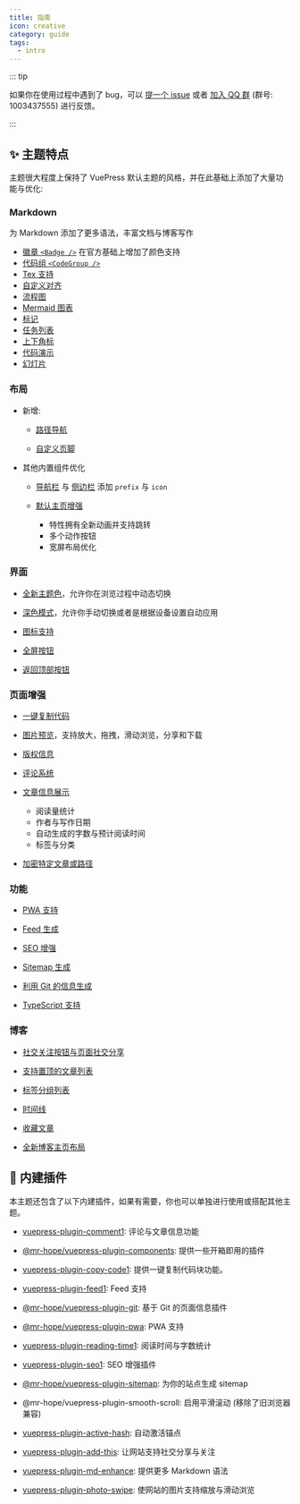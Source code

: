 ```yaml
---
title: 指南
icon: creative
category: guide
tags:
  - intro
---
```


::: tip

如果你在使用过程中遇到了 bug，可以 [提一个 issue](https://github.com/vuepress-theme-hope/vuepress-theme-hope-v1/issues) 或者 [加入 QQ 群](https://jq.qq.com/?_wv=1027&k=rATJyxGK) (群号: 1003437555) 进行反馈。

:::

## ✨ 主题特点

主题很大程度上保持了 VuePress 默认主题的风格，并在此基础上添加了大量功能与优化:

<!-- more -->

### Markdown

为 Markdown 添加了更多语法，丰富文档与博客写作

- [徽章 `<Badge />`](markdown/components.md#badge) 在官方基础上增加了颜色支持
- [代码组 `<CodeGroup />`](markdown/components.md#codegroup-codegroupitem)
- [Tex 支持](markdown/tex.md)
- [自定义对齐](markdown/align.md)
- [流程图](markdown/flowchart.md)
- [Mermaid 图表](markdown/mermaid.md)
- [标记](markdown/mark.md)
- [任务列表](markdown/tasklist.md)
- [上下角标](markdown/sup-sub.md)
- [代码演示](markdown/demo.md)
- [幻灯片](markdown/presentation.md)

### 布局

- 新增:

  - [路径导航](layout/page.md#路径导航)

  - [自定义页脚](layout/page.md#页脚支持)

- 其他内置组件优化

  - [导航栏](layout/navbar.md) 与 [侧边栏](layout/sidebar.md) 添加 `prefix` 与 `icon`

  - [默认主页增强](layout/home.md)

    - 特性拥有全新动画并支持跳转
    - 多个动作按钮
    - 宽屏布局优化

### 界面

- [全新主题色](interface/theme-color.md)，允许你在浏览过程中动态切换

- [深色模式](interface/darkmode.md)，允许你手动切换或者是根据设备设置自动应用

- [图标支持](interface/icon.md)

- [全屏按钮](interface/others.md#全屏按钮)

- [返回顶部按钮](interface/others.md#返回顶部按钮)

### 页面增强

- [一键复制代码](feature/copy-code.md)

- [图片预览](feature/photo-swipe.md)，支持放大，拖拽，滑动浏览，分享和下载

- [版权信息](feature/copyright.md)

- [评论系统](feature/comment.md)

- [文章信息展示](feature/page-info.md)

  - 阅读量统计
  - 作者与写作日期
  - 自动生成的字数与预计阅读时间
  - 标签与分类

- [加密特定文章或路径](feature/encrypt.md)

### 功能

- [PWA 支持](feature/pwa.md)

- [Feed 生成](feature/feed.md)

- [SEO 增强](feature/seo.md)

- [Sitemap 生成](feature/sitemap.md)

- [利用 Git 的信息生成](feature/git.md)

- [TypeScript 支持](feature/typescript.md)

### 博客

- [社交关注按钮与页面社交分享](https://vuepress-theme-hope.github.io/v1/add-this/zh/)

- [支持置顶的文章列表](blog/intro.md)

- [标签分组列表](blog/category-and-tags.md)

- [时间线](blog/timeline.md)

- [收藏文章](blog/article.md)

- [全新博客主页布局](blog/home.md)

## 🧩 内建插件

本主题还包含了以下内建插件，如果有需要，你也可以单独进行使用或搭配其他主题。

- [vuepress-plugin-comment1][comment]: 评论与文章信息功能

- [@mr-hope/vuepress-plugin-components][components]: 提供一些开箱即用的插件

- [vuepress-plugin-copy-code1][copy-code]: 提供一键复制代码块功能。

- [vuepress-plugin-feed1][feed]: Feed 支持

- [@mr-hope/vuepress-plugin-git][git]: 基于 Git 的页面信息插件

- [@mr-hope/vuepress-plugin-pwa][pwa]: PWA 支持

- [vuepress-plugin-reading-time1][reading-time]: 阅读时间与字数统计

- [vuepress-plugin-seo1][seo]: SEO 增强插件

- [@mr-hope/vuepress-plugin-sitemap][sitemap]: 为你的站点生成 sitemap

- @mr-hope/vuepress-plugin-smooth-scroll: 启用平滑滚动 (移除了旧浏览器兼容)

- [vuepress-plugin-active-hash][active-hash]: 自动激活锚点

- [vuepress-plugin-add-this][add-this]: 让网站支持社交分享与关注

- [vuepress-plugin-md-enhance][md-enhance]: 提供更多 Markdown 语法

- [vuepress-plugin-photo-swipe][photo-swipe]: 使网站的图片支持缩放与滑动浏览

[active-hash]: https://vuepress-theme-hope.github.io/v1/active-hash/zh/
[add-this]: https://vuepress-theme-hope.github.io/v1/add-this/zh/
[comment]: https://vuepress-theme-hope.github.io/v1/comment/zh/
[components]: https://vuepress-theme-hope.github.io/v1/components/zh/
[copy-code]: https://vuepress-theme-hope.github.io/v1/copy-code/zh/
[feed]: https://vuepress-theme-hope.github.io/v1/feed/zh/
[git]: https://vuepress-theme-hope.github.io/v1/git/zh/
[md-enhance]: https://vuepress-theme-hope.github.io/v1/md-enhance/zh/
[photo-swipe]: https://vuepress-theme-hope.github.io/v1/photo-swipe/zh/
[pwa]: https://vuepress-theme-hope.github.io/v1/pwa/zh/
[reading-time]: https://vuepress-theme-hope.github.io/v1/reading-time/zh/
[seo]: https://vuepress-theme-hope.github.io/v1/seo/zh/
[sitemap]: https://vuepress-theme-hope.github.io/v1/sitemap/zh/
